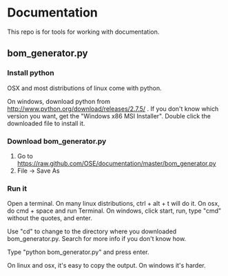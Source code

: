 # Documentation

This repo is for tools for working with documentation.

## bom_generator.py

### Install python

OSX and most distributions of linux come with python.

On windows, download python from http://www.python.org/download/releases/2.7.5/ . If you don't know which version you want, get the "Windows x86 MSI Installer". Double click the downloaded file to install it.

### Download bom_generator.py

1. Go to https://raw.github.com/OSE/documentation/master/bom_generator.py
2. File -> Save As

### Run it

Open a terminal. On many linux distributions, ctrl + alt + t will do it. On osx, do cmd + space and run Terminal. On windows, click start, run, type "cmd" without the quotes, and enter.

Use "cd" to change to the directory where you downloaded bom_generator.py. Search for more info if you don't know how.

Type "python bom_generator.py" and press enter.

On linux and osx, it's easy to copy the output. On windows it's harder.
